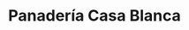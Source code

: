 ---
title: "Panadería Casa Blanca"
url: /san-cristobal-urb-las-acacias/panaderia-casa-blanca/
shop: Bäckerei
---